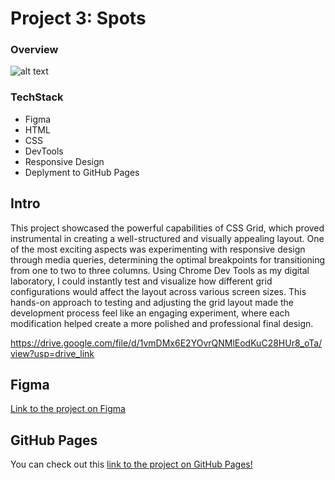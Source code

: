 # Project 3: Spots

### Overview

![alt text](./images/demo/Screenshot%202025-04-26%20at%204.19.33 AM.png)

### TechStack

- Figma
- HTML
- CSS
- DevTools
- Responsive Design
- Deplyment to GitHub Pages

## Intro

This project showcased the powerful capabilities of CSS Grid, which proved instrumental in creating a well-structured and visually appealing layout. One of the most exciting aspects was experimenting with responsive design through media queries, determining the optimal breakpoints for transitioning from one to two to three columns. Using Chrome Dev Tools as my digital laboratory, I could instantly test and visualize how different grid configurations would affect the layout across various screen sizes. This hands-on approach to testing and adjusting the grid layout made the development process feel like an engaging experiment, where each modification helped create a more polished and professional final design.

https://drive.google.com/file/d/1vmDMx6E2YOvrQNMlEodKuC28HUr8_oTa/view?usp=drive_link

## Figma

[Link to the project on Figma](https://www.figma.com/file/BBNm2bC3lj8QQMHlnqRsga/Sprint-3-Project-%E2%80%94-Spots?type=design&node-id=2%3A60&mode=design&t=afgNFybdorZO6cQo-1)

## GitHub Pages

You can check out this
[link to the project on GitHub Pages!](https://garzaivan.github.io/se_project_spots/)
